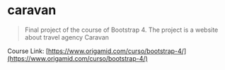 # caravan

> Final project of the course of Bootstrap 4. The project is a website about travel agency Caravan

Course Link: [https://www.origamid.com/curso/bootstrap-4/](https://www.origamid.com/curso/bootstrap-4/)